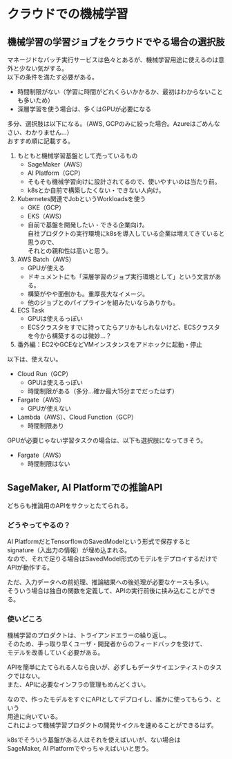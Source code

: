 # クラウドでの機械学習

## 機械学習の学習ジョブをクラウドでやる場合の選択肢

マネージドなバッチ実行サービスは色々とあるが、機械学習用途に使えるのは意外と少ない気がする。  
以下の条件を満たす必要がある。

* 時間制限がない（学習に時間がどれくらいかかるか、最初はわからないことも多いため）
* 深層学習を使う場合は、多くはGPUが必要になる

多分、選択肢は以下になる。（AWS, GCPのみに絞った場合。Azureはごめんなさい、わかりません...）  
おすすめ順に記載する。

1. もともと機械学習基盤として売っているもの
    - SageMaker（AWS）
    - AI Platform（GCP）
    - そもそも機械学習向けに設計されてるので、使いやすいのは当たり前。
    - k8sとか自前で構築したくない・できない人向け。
2. Kubernetes関連でJobというWorkloadsを使う
    - GKE（GCP）
    - EKS（AWS）
    - 自前で基盤を開発したい・できる企業向け。  
      自社プロダクトの実行環境にk8sを導入している企業は増えてきていると思うので、  
      それとの親和性は高いと思う。
3. AWS Batch（AWS）
    - GPUが使える
    - ドキュメントにも「深層学習のジョブ実行環境として」という文言がある。
    - 構築がやや面倒かも。重厚長大なイメージ。
    - 他のジョブとのパイプラインを組みたいならありかも。
4. ECS Task
    - GPUは使えるっぽい
    - ECSクラスタをすでに持ってたらアリかもしれないけど、ECSクラスタを今から構築するのは微妙...？
5. 番外編：EC2やGCEなどVMインスタンスをアドホックに起動・停止

以下は、使えない。

* Cloud Run（GCP）
    - GPUは使えるっぽい
    - 時間制限がある（多分...確か最大15分までだったはず）
* Fargate（AWS）
    - GPUが使えない
* Lambda（AWS）、Cloud Function（GCP）
    - 時間制限あり

GPUが必要じゃない学習タスクの場合は、以下も選択肢になってきそう。

* Fargate（AWS）
    - 時間制限はない


## SageMaker, AI Platformでの推論API

どちらも推論用のAPIをサクッとたてられる。

### どうやってやるの？

AI PlatformだとTensorflowのSavedModelという形式で保存すると  
signature（入出力の情報）が埋め込まれる。  
なので、それで足りる場合はSavedModel形式のモデルをデプロイするだけでAPIが動作する。

ただ、入力データへの前処理、推論結果への後処理が必要なケースも多い。  
そういう場合は独自の関数を定義して、APIの実行前後に挟み込むことができる。

### 使いどころ

機械学習のプロダクトは、トライアンドエラーの繰り返し。  
そのため、手っ取り早くユーザ・開発者からのフィードバックを受けて、  
モデルを改善していく必要がある。

APIを簡単にたてられる人なら良いが、必ずしもデータサイエンティストのタスクではない。  
また、APIに必要なインフラの管理もめんどくさい。

なので、作ったモデルをすぐにAPIとしてデプロイし、誰かに使ってもらう、という  
用途に向いている。  
これによって機械学習プロダクトの開発サイクルを速めることができるはず。

k8sでそういう基盤がある人はそれを使えばいいが、ない場合は  
SageMaker, AI Platformでやっちゃえばいいと思う。

